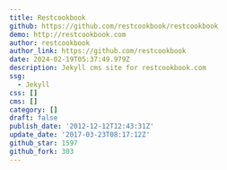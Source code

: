 ```yaml
---
title: Restcookbook
github: https://github.com/restcookbook/restcookbook
demo: http://restcookbook.com
author: restcookbook
author_link: https://github.com/restcookbook
date: 2024-02-19T05:37:49.979Z
description: Jekyll cms site for restcookbook.com
ssg:
  - Jekyll
css: []
cms: []
category: []
draft: false
publish_date: '2012-12-12T12:43:31Z'
update_date: '2017-03-23T08:17:12Z'
github_star: 1597
github_fork: 303
---
```


